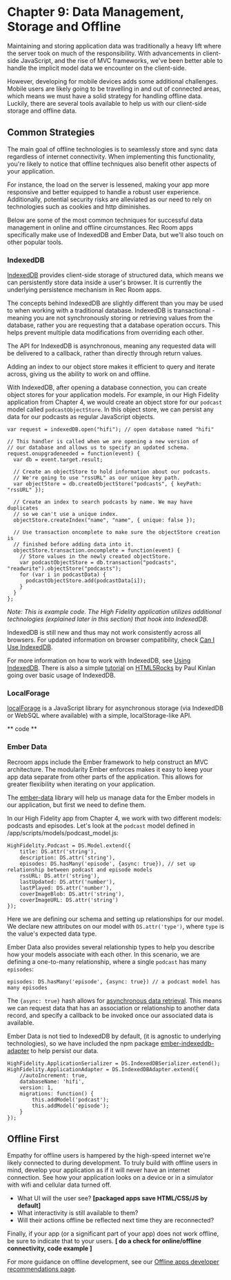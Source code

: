 # Chapter 9: Data Management, Storage and Offline



Maintaining and storing application data was traditionally a heavy lift where the server took on much of the responsibility. With advancements in client-side JavaScript, and the rise of MVC frameworks, we've been better able to handle the implicit model data we encounter on the client-side.

However, developing for mobile devices adds some additional challenges. Mobile users are likely going to be travelling in and out of connected areas, which means we must have a solid strategy for handling offline data. Luckily, there are several tools available to  help us with our client-side storage and offline data.

## Common Strategies
The main goal of offline technologies is to seamlessly store and sync data regardless of internet connectivity. When implementing this functionality, you're likely to notice that offline techniques also benefit other aspects of your application.

For instance, the load on the server is lessened, making your app more responsive and better equipped to handle a robust user experience. Additionally, potential security risks are alleviated as our need to rely on technologies such as cookies and http diminishes.

Below are some of the most common techniques for successful data management in online and offline circumstances. Rec Room apps specifically make use of IndexedDB and Ember Data, but we'll also touch on other popular tools.

### IndexedDB
[IndexedDB][indexed-db] provides client-side storage of structured data, which means we can persistently store data inside a user's browser. It is currently the underlying persistence mechanism in Rec Room apps.

The concepts behind IndexedDB are slightly different than you may be used to when working with a traditional database. IndexedDB is transactional - meaning you are not synchronously storing or retrieving values from the database, rather you are requesting that a database operation occurs. This helps prevent multiple data modifications from overriding each other.

The API for IndexedDB is asynchronous, meaning any requested data will be delivered to a callback, rather than directly through return values.

Adding an index to our object store makes it efficient to query and iterate across, giving us the ability to work on and offline.

With IndexedDB, after opening a database connection, you can create object stores for your application models. For example, in our High Fidelity application from Chapter 4, we would create an object store for our `podcast` model called `podcastObjectStore`. In this object store, we can persist any data for our podcasts as regular JavaScript objects.

````
var request = indexedDB.open("hifi"); // open database named "hifi"

// This handler is called when we are opening a new version of
// our database and allows us to specify an updated schema. 
request.onupgradeneeded = function(event) {
  var db = event.target.result;

  // Create an objectStore to hold information about our podcasts.
  // We're going to use "rssURL" as our unique key path.
  var objectStore = db.createObjectStore("podcasts", { keyPath: "rssURL" });

  // Create an index to search podcasts by name. We may have duplicates
  // so we can't use a unique index.
  objectStore.createIndex("name", "name", { unique: false });

  // Use transaction oncomplete to make sure the objectStore creation is 
  // finished before adding data into it.
  objectStore.transaction.oncomplete = function(event) {
    // Store values in the newly created objectStore.
    var podcastObjectStore = db.transaction("podcasts", "readwrite").objectStore("podcasts");
    for (var i in podcastData) {
      podcastObjectStore.add(podcastData[i]);
    }
  }
};
````

*Note: This is example code. The High Fidelity application utilizes additional technologies (explained later in this section) that hook into IndexedDB.*

IndexedDB is still new and thus may not work consistently across all browsers. For updated information on browser compatibility, check [Can I Use IndexedDB](http://caniuse.com/#feat=indexeddb).

For more information on how to work with IndexedDB, see [Using IndexedDB](https://developer.mozilla.org/en-US/docs/Web/API/IndexedDB_API/Using_IndexedDB). There is also a simple [tutorial](http://www.html5rocks.com/en/tutorials/indexeddb/todo/) on [HTML5Rocks](http://www.html5rocks.com) by Paul Kinlan going over basic usage of IndexedDB.


### LocalForage
[localForage][local-forage] is a JavaScript library for asynchronous storage (via IndexedDB or WebSQL where available) with a simple, localStorage-like API.

** code ** 


### Ember Data
Recroom apps include the Ember framework to help construct an MVC architecture. The modularity Ember enforces makes it easy to keep your app data separate from other parts of the application. This allows for greater flexibility when iterating on your application.

The [ember-data][ember-data] library will help us manage data for the Ember models in our application, but first we need to define them.

In our High Fidelity app from Chapter 4, we work with two different models: podcasts and episodes. Let's look at the `podcast` model defined in /app/scripts/models/podcast_model.js:

````
HighFidelity.Podcast = DS.Model.extend({
    title: DS.attr('string'),
    description: DS.attr('string'),
    episodes: DS.hasMany('episode', {async: true}), // set up relationship between podcast and episode models
    rssURL: DS.attr('string'),
    lastUpdated: DS.attr('number'),
    lastPlayed: DS.attr('number'),
    coverImageBlob: DS.attr('string'),
    coverImageURL: DS.attr('string')
});
````

Here we are defining our schema and setting up relationships for our model. We declare new attributes on our model with `DS.attr('type')`, where `type` is the value's expected data type. 

Ember Data also provides several relationship types to help you describe how your models associate with each other. In this scenario, we are defining a one-to-many relationship, where a single `podcast` has many `episodes`:
  
  `episodes: DS.hasMany('episode', {async: true}) // a podcast model has many episodes`

The `{async: true}` hash allows for [asynchronous data retrieval](http://www.toptal.com/emberjs/a-thorough-guide-to-ember-data#associationModifiers). This means we can request data that has an association or relationship to another data record, and specify a callback to be invoked once our associated data is available.


Ember Data is not tied to IndexedDB by default, (it is agnostic to underlying technologies), so we have included the npm package [ember-indexeddb-adapter](https://github.com/kurko/ember-indexeddb-adapter/) to help persist our data.

````
HighFidelity.ApplicationSerializer = DS.IndexedDBSerializer.extend();
HighFidelity.ApplicationAdapter = DS.IndexedDBAdapter.extend({
    //autoIncrement: true,
    databaseName: 'hifi',
    version: 1,
    migrations: function() {
        this.addModel('podcast');
        this.addModel('episode');
    }
});
````

## Offline First
Empathy for offline users is hampered by the high-speed internet we're likely connected to during development. To truly build with offline users in mind, develop your application as if it will never have an internet connection. See how your application looks on a device or in a simulator with wifi and cellular data turned off. 

- What UI will the user see? **[packaged apps save HTML/CSS/JS by default]**
- What interactivity is still available to them?
- Will their actions offline be reflected next time they are reconnected?

Finally, if your app (or a significant part of your app) does not work offline, be sure to indicate that to your users. **[ do a check for online/offline connectivity, code example ]**

For more guidance on offline development, see our [Offline apps developer recommendations page](https://developer.mozilla.org/en-US/Apps/Build/Offline).



[indexed-db]: https://www.google.com/url?q=https%3A%2F%2Fdeveloper.mozilla.org%2Fen-US%2Fdocs%2FIndexedDB&sa=D&sntz=1&usg=AFQjCNHuwdSJ3rzZYhJSoAA6UrMuLW0Bvg
[local-forage]: https://github.com/mozilla/localForage
[ember-data]: https://github.com/emberjs/data

